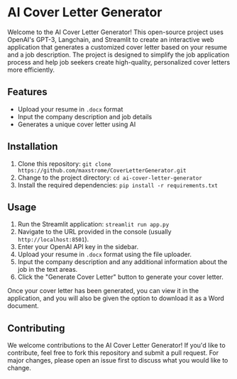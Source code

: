 # AI Cover Letter Generator

Welcome to the AI Cover Letter Generator! This open-source project uses OpenAI's GPT-3, Langchain, and Streamlit to create an interactive web application that generates a customized cover letter based on your resume and a job description. The project is designed to simplify the job application process and help job seekers create high-quality, personalized cover letters more efficiently.

## Features

- Upload your resume in `.docx` format
- Input the company description and job details
- Generates a unique cover letter using AI

## Installation

1. Clone this repository:
`git clone https://github.com/maxstrome/CoverLetterGenerator.git`
2. Change to the project directory:
`cd ai-cover-letter-generator`
3. Install the required dependencies:
`pip install -r requirements.txt`
## Usage

1. Run the Streamlit application:
`streamlit run app.py`
2. Navigate to the URL provided in the console (usually `http://localhost:8501`).
3. Enter your OpenAI API key in the sidebar.
4. Upload your resume in `.docx` format using the file uploader.
5. Input the company description and any additional information about the job in the text areas.
6. Click the "Generate Cover Letter" button to generate your cover letter.

Once your cover letter has been generated, you can view it in the application, and you will also be given the option to download it as a Word document.

## Contributing

We welcome contributions to the AI Cover Letter Generator! If you'd like to contribute, feel free to fork this repository and submit a pull request. For major changes, please open an issue first to discuss what you would like to change.


